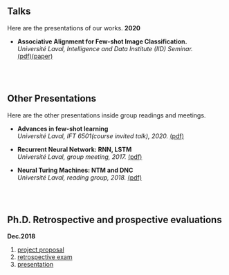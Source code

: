 ## Talks 
Here are the presentations of our works. 
**2020**
- **Associative Alignment for Few-shot Image Classification.**\
	_Université Laval, Intelligence and Data Institute (IID) Seminar._  
	[(pdf)](https://github.com/ArmanAfrasiyabi/Ph.D-reports-talks-presentations/blob/master/presentations/Associative%20Alignmentfor%20Few-Shot%20Image%20Classification.pdf)[(paper)](https://arxiv.org/abs/1912.05094) 







<br/>
<br/>

## Other Presentations
Here are the other presentations inside group readings and meetings. 

- **Advances in few-shot learning**\
	_Université Laval, IFT 6501(course invited talk), 2020._ [(pdf)](https://github.com/ML-Bee/talks-presentations-repots/blob/master/presentations/26-6-2020%20advances%20in%20few-shot%20learning%20.pdf) 


- **Recurrent Neural Network: RNN, LSTM**\
	_Université Laval, group meeting, 2017._ [(pdf)](https://github.com/ArmanAfrasiyabi/Ph.D-reports-talks-presentations/blob/master/presentations/Associative%20Alignmentfor%20Few-Shot%20Image%20Classification.pdf) 
	
	
- **Neural Turing Machines: NTM and DNC**\
	_Université Laval, reading group, 2018._ [(pdf)](https://github.com/ArmanAfrasiyabi/Ph.D-reports-talks-presentations/blob/master/presentations/Associative%20Alignmentfor%20Few-Shot%20Image%20Classification.pdf) 









<br/>
<br/>
 
## Ph.D. Retrospective and prospective evaluations

**Dec.2018** 
1. [project proposal](https://github.com/ArmanAfrasiyabi/Ph.D-report-exam-presentations/blob/master/retrospective%20and%20prospective%20evaluations/Reducing%20the%20need%20for%20large%20labeleddataset%20in%20the%20learning%20to%20learn%20framework.pdf)
2. [retrospective exam](https://github.com/ArmanAfrasiyabi/Ph.D-report-exam-presentations/blob/master/retrospective%20and%20prospective%20evaluations/Retrospective%20Exam.pdf)
3. [presentation]() 






